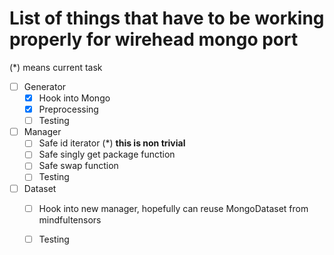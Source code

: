 # List of things that have to be working properly for wirehead mongo port

(*) means current task

- [ ] Generator
    - [x] Hook into Mongo
    - [x] Preprocessing  
    - [ ] Testing
- [ ] Manager
    - [ ] Safe id iterator (*) __this is non trivial__
    - [ ] Safe singly get package function
    - [ ] Safe swap function
    - [ ] Testing
- [ ] Dataset
    - [ ] Hook into new manager, hopefully can reuse MongoDataset from mindfultensors
    - [ ] Testing

